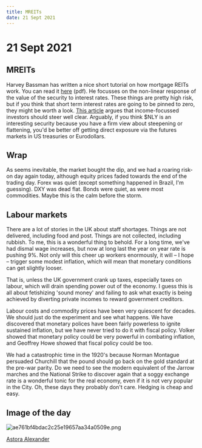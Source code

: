 ```yaml
---
title: MREITs
date: 21 Sept 2021
---
```


# 21 Sept 2021

## MREITs

Harvey Bassman has written a nice short tutorial on how mortgage REITs work. You can read it 
[here](https://www.convexitymaven.com/wp-content/uploads/2021/09/Convexity-Maven-The-REIT-Money-Machine.pdf) (pdf).
He focusses on the non-linear response of the value of the security to interest rates.
These things are pretty high risk, but if you think that short term interest rates are going to be pinned to zero, they might be worth a look.
[This article](https://www.simplysafedividends.com/intelligent-income/posts/19-a-guide-to-investing-in-mortgage-reits) argues that income-focussed investors should steer well clear. 
Arguably, if you think $NLY is an interesting security because you have a firm view about steepening or flattening, you'd be better off getting direct exposure via  the futures markets in US treasuries or Eurodollars.

## Wrap

As seems inevitable, the market bought the dip, and we had a roaring risk-on day again today, although equity prices faded towards the end of the trading day.
Forex was quiet (except something happened in Brazil, I'm guessing). DXY was dead flat.
Bonds were quiet, as were most commodities. Maybe this is the calm before the storm.

## Labour markets

There are a lot of stories in the UK about staff shortages. 
Things are not delivered, including food and post.
Things are not collected, including rubbish.
To me, this is a wonderful thing to behold. 
For a long time, we've had dismal wage increases, but now at long last the year on year rate is pushing 9%. 
Not only will this cheer up workers enormously, it will – I hope – trigger some modest inflation, which will mean that monetary conditions can get slightly looser. 

That is, unless the UK government crank up taxes, especially taxes on labour, which will drain spending power out of the economy. I guess this is all about fetishizing 'sound money' and failing to ask what exactly is being achieved by diverting private incomes to reward government creditors.

Labour costs and commodity prices have been very quiescent for decades. We should just do the experiment and see what happens. We have discovered that monetary polices have been fairly powerless to ignite sustained inflation, but we have never tried to do it with fiscal policy. Volker showed that monetary policy could be very powerful in combating inflation, and Geoffrey Howe showed that fiscal policy could be too. 

We had a catastrophic time in the 1920's because Norman Montague persuaded Churchill that the pound should go back on the gold standard at the pre-war parity. Do we need to see the modern equivalent of the Jarrow marches and the National Strike to discover again that a soggy exchange rate is a wonderful tonic for the real economy, even if it is not very popular in the City. Oh, these days they probably don't care. Hedging is cheap and easy.

## Image of the day

![ae761bf4bdac2c25e19657aa34a0509e.png]({attach}ae761bf4bdac2c25e19657aa34a0509e.png)

[Astora Alexander](https://www.deviantart.com/astoralexander/art/Night-Coffee-Hopper-went-to-Rapture-729600559)


